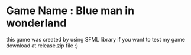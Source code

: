 # Game Name : Blue man in wonderland 
this game was created by using SFML library
if you want to test my game download at release.zip file :)
